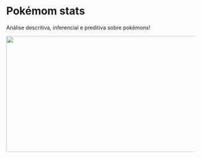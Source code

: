 # Pokémom stats
Análise descritiva, inferencial e preditiva sobre pokémons!
<p align="center"><img align="center" src="https://c.tenor.com/DduO0vCQRM0AAAAC/excited-excited-pikachu.gif" height="310px" width="690"/></p>

